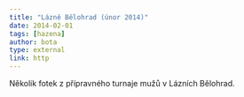 ```yaml
---
title: "Lázně Bělohrad (únor 2014)"
date: 2014-02-01
tags: [hazena]
author: bota
type: external
link: http
---
```


Několik fotek z přípravného turnaje mužů v Lázních Bělohrad.
